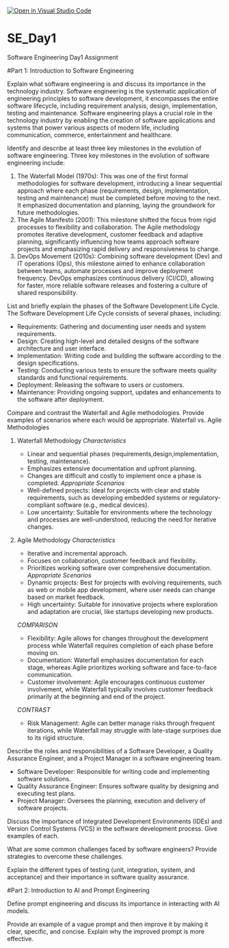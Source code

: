 [![Open in Visual Studio Code](https://classroom.github.com/assets/open-in-vscode-2e0aaae1b6195c2367325f4f02e2d04e9abb55f0b24a779b69b11b9e10269abc.svg)](https://classroom.github.com/online_ide?assignment_repo_id=16146755&assignment_repo_type=AssignmentRepo)
# SE_Day1
Software Engineering Day1 Assignment

#Part 1: Introduction to Software Engineering

Explain what software engineering is and discuss its importance in the technology industry.
Software engineering is the systematic application of engineering principles to software development, it encompasses the entire software lifecycle, including requirement analysis, design, implementation, testing and maintenance. Software engineering plays a crucial role in the technology industry by enabling the creation of software applications and systems that power various aspects of modern life, including communication, commerce, entertainment and healthcare.

Identify and describe at least three key milestones in the evolution of software engineering.
Three key milestones in the evolution of software engineering include:
1. The Waterfall Model (1970s): This was one of the first formal methodologies for software development, introducing a linear sequential approach where each phase (requirements, design, implementation, testing and maintenance) must be completed before moving to the next. It emphasized documentation and planning, laying the groundwork for future methodologies.
2. The Agile Manifesto (2001): This milestone shifted the focus from rigid processes to flexibility and collaboration. The Agile methodology promotes iterative development, customer feedback and adaptive planning, significantly influencing how teams approach software projects and emphasizing rapid delivery and responsiveness to change.
3. DevOps Movement (2010s): Combining software development (Dev) and IT operations (Ops), this milestone aimed to enhance collaboration between teams, automate processes and improve deployment frequency. DevOps emphasizes continuous delivery (CI/CD), allowing for faster, more reliable software releases and fostering a culture of shared responsibility.

List and briefly explain the phases of the Software Development Life Cycle.
The Software  Development Life Cycle consists of several phases, including:
- Requirements: Gathering and documenting user needs and system requirements.
- Design: Creating high-level and detailed designs of the software architecture and user interface.
- Implementation: Writing code and building the software according to the design specifications.
- Testing: Conducting various tests to ensure the software meets quality standards and functional requirements.
- Deployment: Releasing the software to users or customers.
- Maintenance: Providing ongoing support, updates and enhancements to the software after deployment.

Compare and contrast the Waterfall and Agile methodologies. Provide examples of scenarios where each would be appropriate.
                                     Waterfall vs. Agile Methodologies
1. Waterfall Methodology
   *Characteristics*
   - Linear and sequential phases (requirements,design,implementation, testing, maintenance).
   - Emphasizes extensive documentation and upfront planning.
   - Changes are difficult and costly to implement once a phase is completed.
   *Appropriate Scenarios*
   - Well-defined projects: Ideal for projects with clear and stable requirements, such as developing embedded systems or regulatory-compliant software (e.g., medical devices).
   - Low uncertainty: Suitable for environments where the technology and processes are well-understood, reducing the need for iterative changes.
     
2. Agile Methodology
   *Characteristics*
   - Iterative and incremental approach.
   - Focuses on collaboration, customer feedback and flexibility.
   - Prioritizes working software over comprehensive documentation.
   *Appropriate Scenarios*
   - Dynamic projects: Best for projects with evolving requirements, such as web or mobile app development, where user needs can change based on market feedback.
   - High uncertainty: Suitable for innovative projects where exploration and adaptation are crucial, like startups developing new products.
  
   *COMPARISON*
     - Flexibility: Agile allows for changes throughout the development process while Waterfall requires completion of each phase before moving on.
     - Documentation: Waterfall emphasizes documentation for each stage, whereas Agile prioritizes working software and face-to-face communication.
     - Customer involvement: Agile encourages continuous customer involvement, while Waterfall typically involves customer feedback primarily at the beginning and end of the project.

   *CONTRAST*
     - Risk Management: Agile can better manage risks through frequent iterations, while Waterfall may struggle with late-stage surprises due to its rigid structure.

Describe the roles and responsibilities of a Software Developer, a Quality Assurance Engineer, and a Project Manager in a software engineering team.
- Software Developer: Responsible for writing code and implementing software solutions.
- Quality Assurance Engineer: Ensures software quality by designing and executing test plans.
- Project Manager: Oversees the planning, execution and delivery of software projects.

Discuss the importance of Integrated Development Environments (IDEs) and Version Control Systems (VCS) in the software development process. Give examples of each.


What are some common challenges faced by software engineers? Provide strategies to overcome these challenges.


Explain the different types of testing (unit, integration, system, and acceptance) and their importance in software quality assurance.


#Part 2: Introduction to AI and Prompt Engineering


Define prompt engineering and discuss its importance in interacting with AI models.


Provide an example of a vague prompt and then improve it by making it clear, specific, and concise. Explain why the improved prompt is more effective.
